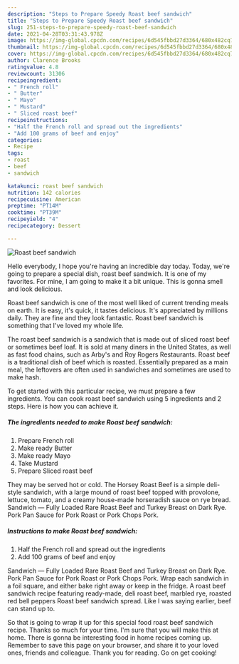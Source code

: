 ```yaml
---
description: "Steps to Prepare Speedy Roast beef sandwich"
title: "Steps to Prepare Speedy Roast beef sandwich"
slug: 251-steps-to-prepare-speedy-roast-beef-sandwich
date: 2021-04-28T03:31:43.978Z
image: https://img-global.cpcdn.com/recipes/6d545fbbd27d3364/680x482cq70/roast-beef-sandwich-recipe-main-photo.jpg
thumbnail: https://img-global.cpcdn.com/recipes/6d545fbbd27d3364/680x482cq70/roast-beef-sandwich-recipe-main-photo.jpg
cover: https://img-global.cpcdn.com/recipes/6d545fbbd27d3364/680x482cq70/roast-beef-sandwich-recipe-main-photo.jpg
author: Clarence Brooks
ratingvalue: 4.8
reviewcount: 31306
recipeingredient:
- " French roll"
- " Butter"
- " Mayo"
- " Mustard"
- " Sliced roast beef"
recipeinstructions:
- "Half the French roll and spread out the ingredients"
- "Add 100 grams of beef and enjoy"
categories:
- Recipe
tags:
- roast
- beef
- sandwich

katakunci: roast beef sandwich 
nutrition: 142 calories
recipecuisine: American
preptime: "PT14M"
cooktime: "PT39M"
recipeyield: "4"
recipecategory: Dessert

---
```



![Roast beef sandwich](https://img-global.cpcdn.com/recipes/6d545fbbd27d3364/680x482cq70/roast-beef-sandwich-recipe-main-photo.jpg)

Hello everybody, I hope you're having an incredible day today. Today, we're going to prepare a special dish, roast beef sandwich. It is one of my favorites. For mine, I am going to make it a bit unique. This is gonna smell and look delicious.

Roast beef sandwich is one of the most well liked of current trending meals on earth. It is easy, it's quick, it tastes delicious. It's appreciated by millions daily. They are fine and they look fantastic. Roast beef sandwich is something that I've loved my whole life.

The roast beef sandwich is a sandwich that is made out of sliced roast beef or sometimes beef loaf. It is sold at many diners in the United States, as well as fast food chains, such as Arby&#39;s and Roy Rogers Restaurants. Roast beef is a traditional dish of beef which is roasted. Essentially prepared as a main meal, the leftovers are often used in sandwiches and sometimes are used to make hash.


To get started with this particular recipe, we must prepare a few ingredients. You can cook roast beef sandwich using 5 ingredients and 2 steps. Here is how you can achieve it.

<!--inarticleads1-->

##### The ingredients needed to make Roast beef sandwich:

1. Prepare  French roll
1. Make ready  Butter
1. Make ready  Mayo
1. Take  Mustard
1. Prepare  Sliced roast beef


They may be served hot or cold. The Horsey Roast Beef is a simple deli-style sandwich, with a large mound of roast beef topped with provolone, lettuce, tomato, and a creamy house-made horseradish sauce on rye bread. Sandwich — Fully Loaded Rare Roast Beef and Turkey Breast on Dark Rye. Pork Pan Sauce for Pork Roast or Pork Chops Pork. 

<!--inarticleads2-->

##### Instructions to make Roast beef sandwich:

1. Half the French roll and spread out the ingredients
1. Add 100 grams of beef and enjoy


Sandwich — Fully Loaded Rare Roast Beef and Turkey Breast on Dark Rye. Pork Pan Sauce for Pork Roast or Pork Chops Pork. Wrap each sandwich in a foil square, and either bake right away or keep in the fridge. A roast beef sandwich recipe featuring ready-made, deli roast beef, marbled rye, roasted red bell peppers Roast beef sandwich spread. Like I was saying earlier, beef can stand up to. 

So that is going to wrap it up for this special food roast beef sandwich recipe. Thanks so much for your time. I'm sure that you will make this at home. There is gonna be interesting food in home recipes coming up. Remember to save this page on your browser, and share it to your loved ones, friends and colleague. Thank you for reading. Go on get cooking!
